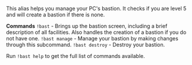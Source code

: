 This alias helps you manage your PC's bastion. It checks if you are level 5 and will create a bastion if there is none.


**Commands**
`!bast` - Brings up the bastion screen, including a brief description of all facilities. Also handles the creation of a bastion if you do not have one.
`!bast manage` - Manage your bastion by making changes through this subcommand.
`!bast destroy` - Destroy your bastion.

Run `!bast help` to get the full list of commands available.